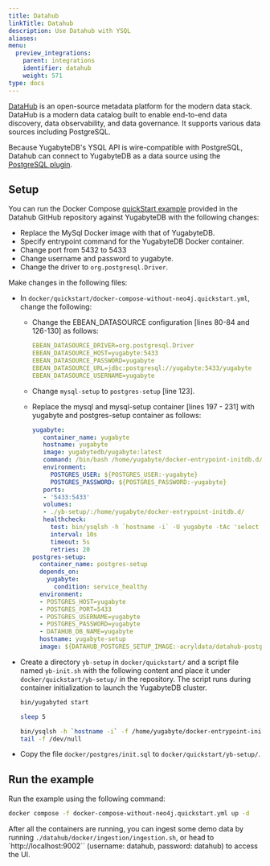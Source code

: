 ```yaml
---
title: Datahub
linkTitle: Datahub
description: Use Datahub with YSQL
aliases:
menu:
  preview_integrations:
    parent: integrations
    identifier: datahub
    weight: 571
type: docs
---
```


[DataHub](https://github.com/datahub-project/datahub) is an open-source metadata platform for the modern data stack. DataHub is a modern data catalog built to enable end-to-end data discovery, data observability, and data governance. It supports various data sources including PostgreSQL.

Because YugabyteDB's YSQL API is wire-compatible with PostgreSQL, Datahub can connect to YugabyteDB as a data source using the [PostgreSQL plugin](https://datahubproject.io/docs/generated/ingestion/sources/postgres/#install-the-plugin).

## Setup

You can run the Docker Compose [quickStart example](https://github.com/datahub-project/datahub/blob/master/docker/quickstart/docker-compose-without-neo4j.quickstart.yml) provided in the Datahub GitHub repository against YugabyteDB with the following changes:

- Replace the MySql Docker image with that of YugabyteDB.
- Specify entrypoint command for the YugabyteDB Docker container.
- Change port from 5432 to 5433
- Change username and password to yugabyte.
- Change the driver to `org.postgresql.Driver`.

Make changes in the following files:

- In `docker/quickstart/docker-compose-without-neo4j.quickstart.yml`, change the following:

  - Change the EBEAN_DATASOURCE configuration [lines 80-84 and 126-130] as follows:

    ```yaml
    EBEAN_DATASOURCE_DRIVER=org.postgresql.Driver
    EBEAN_DATASOURCE_HOST=yugabyte:5433
    EBEAN_DATASOURCE_PASSWORD=yugabyte
    EBEAN_DATASOURCE_URL=jdbc:postgresql://yugabyte:5433/yugabyte
    EBEAN_DATASOURCE_USERNAME=yugabyte
    ```

  - Change `mysql-setup` to `postgres-setup` [line 123].

  - Replace the mysql and mysql-setup container [lines 197 - 231] with yugabyte and postgres-setup container as follows:

    ```yaml
    yugabyte:
       container_name: yugabyte
       hostname: yugabyte
       image: yugabytedb/yugabyte:latest
       command: /bin/bash /home/yugabyte/docker-entrypoint-initdb.d/yb-init.sh
       environment:
         POSTGRES_USER: ${POSTGRES_USER:-yugabyte}
         POSTGRES_PASSWORD: ${POSTGRES_PASSWORD:-yugabyte}
       ports:
       - '5433:5433'
       volumes:
       - ./yb-setup/:/home/yugabyte/docker-entrypoint-initdb.d/
       healthcheck:
         test: bin/ysqlsh -h `hostname -i` -U yugabyte -tAc 'select 1' -d yugabyte
         interval: 10s
         timeout: 5s
         retries: 20
    postgres-setup:
      container_name: postgres-setup
      depends_on:
        yugabyte:
          condition: service_healthy
      environment:
      - POSTGRES_HOST=yugabyte
      - POSTGRES_PORT=5433
      - POSTGRES_USERNAME=yugabyte
      - POSTGRES_PASSWORD=yugabyte
      - DATAHUB_DB_NAME=yugabyte
      hostname: yugabyte-setup
      image: ${DATAHUB_POSTGRES_SETUP_IMAGE:-acryldata/datahub-postgres-setup}:${DATAHUB_VERSION:-head}
    ```

- Create a directory `yb-setup` in `docker/quickstart/` and a script file named `yb-init.sh` with the following content and place it under `docker/quickstart/yb-setup/` in the repository. The script runs during container initialization to launch the YugabyteDB cluster.

    ```sh
    bin/yugabyted start

    sleep 5

    bin/ysqlsh -h `hostname -i` -f /home/yugabyte/docker-entrypoint-initdb.d/init.sql
    tail -f /dev/null
    ```

- Copy the file `docker/postgres/init.sql` to `docker/quickstart/yb-setup/`.

## Run the example

Run the example using the following command:

```sh
docker compose -f docker-compose-without-neo4j.quickstart.yml up -d
```

After all the containers are running, you can ingest some demo data by running  `./datahub/docker/ingestion/ingestion.sh`, or head to `http://localhost:9002`` (username: datahub, password: datahub) to access the UI.
